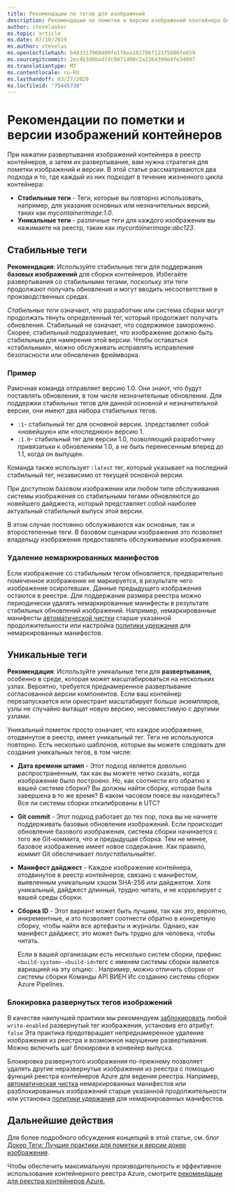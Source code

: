 ```yaml
---
title: Рекомендации по тегов для изображений
description: Рекомендации по пометки и версии изображений контейнера Docker при нажатии изображений и вытягивании изображений из реестра контейнеров Azure
author: stevelasker
ms.topic: article
ms.date: 07/10/2019
ms.author: stevelas
ms.openlocfilehash: b483317960409fe1fbea181706f12375606fe659
ms.sourcegitcommit: 2ec4b3d0bad7dc0071400c2a2264399e4fe34897
ms.translationtype: MT
ms.contentlocale: ru-RU
ms.lasthandoff: 03/27/2020
ms.locfileid: "75445738"
---
```

# <a name="recommendations-for-tagging-and-versioning-container-images"></a>Рекомендации по пометки и версии изображений контейнеров

При нажатии развертывания изображений контейнера в реестр контейнеров, а затем их развертывание, вам нужна стратегия для пометки изображений и версии. В этой статье рассматриваются два подхода и то, где каждый из них подходит в течение жизненного цикла контейнера:

* **Стабильные теги** - Теги, которые вы повторно использовать, например, для указания основных или незначительных версий, таких как *mycontainerimage:1.0*.
* **Уникальные теги** - различные теги для каждого изображения вы нажимаете на реестр, такие как *mycontainerimage:abc123*.

## <a name="stable-tags"></a>Стабильные теги

**Рекомендация**: Используйте стабильные теги для поддержания **базовых изображений** для сборки контейнеров. Избегайте развертывания со стабильными тегами, поскольку эти теги продолжают получать обновления и могут вводить несоответствия в производственных средах.

*Стабильные теги* означают, что разработчик или система сборки могут продолжать тянуть определенный тег, который продолжает получать обновления. Стабильный не означает, что содержимое заморожено. Скорее, стабильный подразумевает, что изображение должно быть стабильным для намерения этой версии. Чтобы оставаться «стабильным», можно обслуживать исправлять исправления безопасности или обновления фреймворка.

### <a name="example"></a>Пример

Рамочная команда отправляет версию 1.0. Они знают, что будут поставлять обновления, в том числе незначительные обновления. Для поддержки стабильных тегов для данной основной и незначительной версии, они имеют два набора стабильных тегов.

* `:1`- стабильный тег для основной версии. `1`представляет собой «новейшую» или «последнюю» версию 1.
* `:1.0`- стабильный тег для версии 1.0, позволяющий разработчику привязатьки к обновлениям 1.0, а не быть перенесенным вперед до 1.1, когда он выпущен.

Команда также использует `:latest` тег, который указывает на последний стабильный тег, независимо от текущей основной версии.

При доступном базовом изображении или любом типе обслуживания системы изображения со стабильными тегами обновляются до новейшего дайджеста, который представляет собой наиболее актуальный стабильный выпуск этой версии.

В этом случае постоянно обслуживаются как основные, так и второстепенные теги. В базовом сценарии изображения это позволяет владельцу изображения предоставлять обслуживаемые изображения.

### <a name="delete-untagged-manifests"></a>Удаление немаркированных манифестов

Если изображение со стабильным тегом обновляется, предварительно помеченное изображение не маркируется, в результате чего изображение осиротевших. Данные предыдущего изображения остаются в реестре. Для поддержания размера реестра можно периодически удалять немаркированные манифесты в результате стабильных обновлений изображений. Например, немаркированные манифесты [автоматической чистки](container-registry-auto-purge.md) старше указанной продолжительности или настройка [политики удержания](container-registry-retention-policy.md) для немаркированных манифестов.

## <a name="unique-tags"></a>Уникальные теги

**Рекомендация**: Используйте уникальные теги для **развертывания,** особенно в среде, которая может масштабироваться на нескольких узлах. Вероятно, требуется преднамеренное развертывание согласованной версии компонентов. Если ваш контейнер перезапускается или оркестрант масштабирует больше экземпляров, узлы не случайно вытащат новую версию, несовместимую с другими узлами.

Уникальный пометок просто означает, что каждое изображение, отодвинутое в реестр, имеет уникальный тег. Теги не используются повторно. Есть несколько шаблонов, которые вы можете следовать для создания уникальных тегов, в том числе:

* **Дата времени штамп** - Этот подход является довольно распространенным, так как вы можете четко сказать, когда изображение было построено. Но, как соотнести его обратно к вашей системе сборки? Вы должны найти сборку, которая была завершена в то же время? В каком часовом поясе вы находитесь? Все ли системы сборки откалиброваны в UTC?
* **Git commit** - Этот подход работает до тех пор, пока вы не начнете поддерживать базовые обновления изображений. Если происходит обновление базового изображения, система сборки начинается с того же Git-коммита, что и предыдущая сборка. Тем не менее, базовое изображение имеет новое содержание. Как правило, коммит Git обеспечивает *полустабильный*тег.
* **Манифест дайджест** - Каждое изображение контейнера, отодвинутое в реестр контейнеров, связано с манифестом, выявленным уникальным хэшом SHA-256 или дайджетом. Хотя уникальный, дайджест длинный, трудно читать, и не коррелирует с вашей среды сборки.
* **Сборка ID** - Этот вариант может быть лучшим, так как это, вероятно, инкрементные, и это позволяет соотнести обратно в конкретную сборку, чтобы найти все артефакты и журналы. Однако, как манифест дайджест, это может быть трудно для человека, чтобы читать.

  Если в вашей организации есть несколько систем сборки, префикс `<build-system>-<build-id>`тегс с именем системы сборки является вариацией на эту опцию: . Например, можно отличить сборки от системы сборки Команды API ВИЕН Ис созданию системы сборки Azure Pipelines.

### <a name="lock-deployed-image-tags"></a>Блокировка развернутых тегов изображений

В качестве наилучшей практики мы рекомендуем [заблокировать](container-registry-image-lock.md) любой `write-enabled` развернутый тег изображения, установив его атрибут. `false` Эта практика предотвращает непреднамеренное удаление изображения из реестра и возможное нарушение развертывания. Можно включить шаг блокировки в конвейер выпуска.

Блокировка развернутого изображения по-прежнему позволяет удалять другие неразвернутые изображения из реестра с помощью функций реестра контейнеров Azure для ведения реестра. Например, [автоматическая чистка](container-registry-auto-purge.md) немаркированных манифестов или разблокированных изображений старше указанной продолжительности или установка [политики удержания](container-registry-retention-policy.md) для немаркированных манифестов.

## <a name="next-steps"></a>Дальнейшие действия

Для более подробного обсуждения концепций в этой статье, см. блог [Докер Теги: Лучшие практики для пометки и версии докер изображения](https://stevelasker.blog/2018/03/01/docker-tagging-best-practices-for-tagging-and-versioning-docker-images/).

Чтобы обеспечить максимальную производительность и эффективное использование контейнерного реестра Azure, смотрите [рекомендации для реестра контейнеров Azure.](container-registry-best-practices.md)

<!-- IMAGES -->


<!-- LINKS - Internal -->

